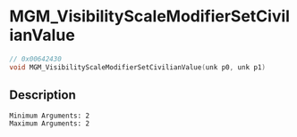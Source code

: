 # MGM_VisibilityScaleModifierSetCivilianValue
```c
// 0x00642430
void MGM_VisibilityScaleModifierSetCivilianValue(unk p0, unk p1)
```
## Description
```
Minimum Arguments: 2
Maximum Arguments: 2
```
